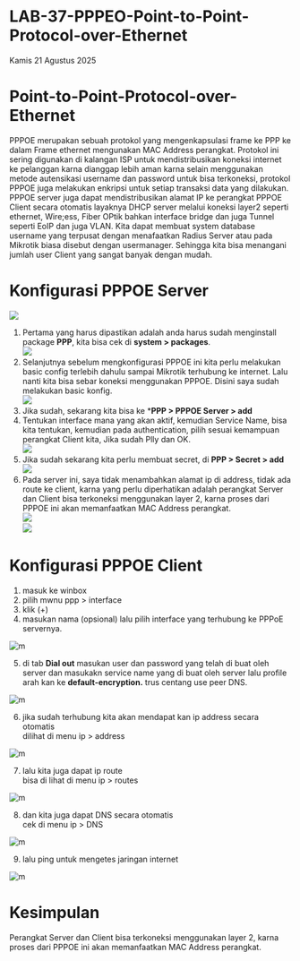 # LAB-37-PPPEO-Point-to-Point-Protocol-over-Ethernet
Kamis 21 Agustus 2025  
  
# Point-to-Point-Protocol-over-Ethernet  
  PPPOE merupakan sebuah protokol yang mengenkapsulasi frame ke PPP ke dalam Frame ethernet mengunakan MAC Address perangkat. Protokol ini sering digunakan di kalangan ISP untuk mendistribusikan koneksi internet ke pelanggan karna dianggap lebih aman karna selain menggunakan metode autensikasi username dan password untuk bisa terkoneksi, protokol PPPOE juga melakukan enkripsi untuk setiap transaksi data yang dilakukan. PPPOE server juga dapat mendistribusikan alamat IP ke perangkat PPPOE Client secara otomatis layaknya DHCP server melalui koneksi layer2 seperti ethernet, Wire;ess, Fiber OPtik bahkan interface bridge dan juga Tunnel seperti EoIP dan juga VLAN. Kita dapat membuat system database username yang terpusat dengan menafaatkan Radius Server atau pada Mikrotik biasa disebut dengan usermanager. Sehingga kita bisa menangani jumlah user Client yang sangat banyak dengan mudah.  

# Konfigurasi PPPOE Server  
![](IMAGES/ppe.png)  
  
1. Pertama yang harus dipastikan adalah anda harus sudah menginstall package **PPP**, kita bisa cek di **system > packages**.  
![](IMAGES/pkgs.png)  
2. Selanjutnya sebelum mengkonfigurasi PPPOE ini kita perlu melakukan basic config terlebih dahulu sampai Mikrotik terhubung ke internet. Lalu nanti kita bisa sebar koneksi menggunakan PPPOE. Disini saya sudah melakukan basic konfig.  
![](IMAGES/basic.png)  
3. Jika sudah, sekarang kita bisa ke ***PPP > PPPOE Server > add**  
4. Tentukan interface mana yang akan aktif, kemudian Service Name, bisa kita tentukan, kemudian pada authentication, pilih sesuai kemampuan perangkat Client kita, Jika sudah Plly dan OK.  
![](IMAGES/server.png)  
5. Jika sudah sekarang kita perlu membuat secret, di **PPP > Secret > add**  
![](IMAGES/rahasia.png)  
6. Pada server ini, saya tidak menambahkan alamat ip di address, tidak ada route ke client, karna yang perlu diperhatikan adalah perangkat Server dan Client bisa terkoneksi menggunakan layer 2, karna proses dari PPPOE ini akan memanfaatkan MAC Address perangkat.  
![](IMAGES/noaddrs.png)  
![](IMAGES/noclientroute.png)  

# Konfigurasi PPPOE Client
1. masuk ke winbox   
2. pilih mwnu ppp > interface    
3. klik (+)     
4. masukan nama (opsional) lalu pilih interface yang terhubung ke PPPoE servernya.      

![m](y1.PNG)

5. di tab **Dial out** masukan user dan password yang telah di buat oleh server dan masukakn service name yang di buat oleh server lalu profile arah kan ke **default-encryption.** trus centang use peer DNS.  

![m](y2.PNG)

6. jika sudah terhubung kita akan mendapat kan ip address secara otomatis    
   dilihat di menu ip > address

![m](adds.png)

7. lalu kita juga dapat ip route     
   bisa di lihat di menu ip > routes

![m](rt.png)

8. dan kita juga dapat DNS secara otomatis    
   cek di menu ip > DNS

![m](dns.png)

9. lalu ping untuk mengetes jaringan internet   

![m](pink.png)

# Kesimpulan
  Perangkat Server dan Client bisa terkoneksi menggunakan layer 2, karna proses dari PPPOE ini akan memanfaatkan MAC Address perangkat.  
